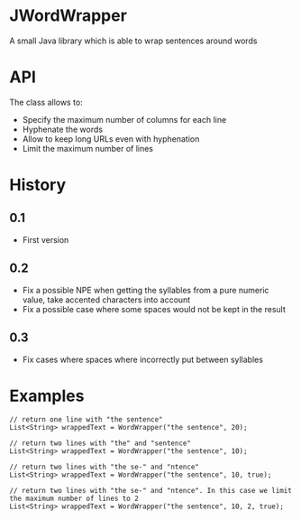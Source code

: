 # JWordWrapper
A small Java library which is able to wrap sentences around words

# API
The class allows to:
 * Specify the maximum number of columns for each line
 * Hyphenate the words
 * Allow to keep long URLs even with hyphenation
 * Limit the maximum number of lines

# History
## 0.1
 * First version

## 0.2
 * Fix a possible NPE when getting the syllables from a pure numeric value, take accented characters into account
 * Fix a possible case where some spaces would not be kept in the result

## 0.3
 * Fix cases where spaces where incorrectly put between syllables

# Examples
  ```
  // return one line with "the sentence"
  List<String> wrappedText = WordWrapper("the sentence", 20);
  ```

  ```
  // return two lines with "the" and "sentence"
  List<String> wrappedText = WordWrapper("the sentence", 10);
  ```
  
  ```
  // return two lines with "the se-" and "ntence"
  List<String> wrappedText = WordWrapper("the sentence", 10, true);
  ```
  
  ```
  // return two lines with "the se-" and "ntence". In this case we limit the maximum number of lines to 2
  List<String> wrappedText = WordWrapper("the sentence", 10, 2, true);
  ```
